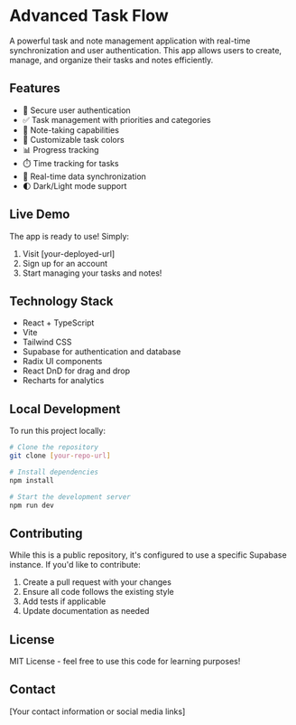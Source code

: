 # Advanced Task Flow

A powerful task and note management application with real-time synchronization and user authentication. This app allows users to create, manage, and organize their tasks and notes efficiently.

## Features

- 🔐 Secure user authentication
- ✅ Task management with priorities and categories
- 📝 Note-taking capabilities
- 🎨 Customizable task colors
- 📊 Progress tracking
- ⏱️ Time tracking for tasks
- 🔄 Real-time data synchronization
- 🌓 Dark/Light mode support

## Live Demo

The app is ready to use! Simply:
1. Visit [your-deployed-url]
2. Sign up for an account
3. Start managing your tasks and notes!

## Technology Stack

- React + TypeScript
- Vite
- Tailwind CSS
- Supabase for authentication and database
- Radix UI components
- React DnD for drag and drop
- Recharts for analytics

## Local Development

To run this project locally:

```bash
# Clone the repository
git clone [your-repo-url]

# Install dependencies
npm install

# Start the development server
npm run dev
```

## Contributing

While this is a public repository, it's configured to use a specific Supabase instance. If you'd like to contribute:

1. Create a pull request with your changes
2. Ensure all code follows the existing style
3. Add tests if applicable
4. Update documentation as needed

## License

MIT License - feel free to use this code for learning purposes!

## Contact

[Your contact information or social media links]
